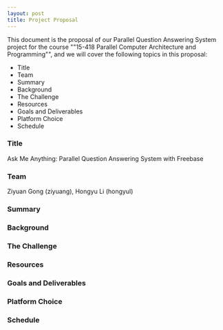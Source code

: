 ```yaml
---
layout: post
title: Project Proposal
---
```


This document is the proposal of our Parallel Question Answering System project for the course ""15-418 Parallel Computer Architecture and Programming"", and we will cover the following topics in this proposal:
* Title
* Team
* Summary
* Background
* The Challenge
* Resources
* Goals and Deliverables
* Platform Choice
* Schedule

### Title
Ask Me Anything: Parallel Question Answering System with Freebase

### Team
Ziyuan Gong (ziyuang), Hongyu Li (hongyul)

### Summary


### Background

### The Challenge

### Resources

### Goals and Deliverables

### Platform Choice

### Schedule

